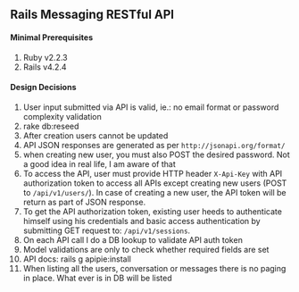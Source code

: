## Rails Messaging RESTful API

#### Minimal Prerequisites

1. Ruby v2.2.3
2. Rails v4.2.4


#### Design Decisions

1. User input submitted via API is valid, ie.: no email format or password complexity validation
2. rake db:reseed
3. After creation users cannot be updated
4. API JSON responses are generated as per `http://jsonapi.org/format/`
5. when creating new user, you must also POST the desired password. Not a good idea in real life, I am aware of that
6. To access the API, user must provide HTTP header `X-Api-Key` with API authorization token to access all APIs except 
creating new users (POST to `/api/v1/users/`). In case of creating a new user, the API token will be return as part of JSON response.
7. To get the API authorization token, existing user heeds to authenticate himself using his credentials and basic 
access authentication by submitting GET request to: `/api/v1/sessions`.
8. On each API call I do a DB lookup to validate API auth token
9. Model validations are only to check whether required fields are set
10. API docs: rails g apipie:install
11. When listing all the users, conversation or messages there is no paging in place. What ever is in DB will be listed